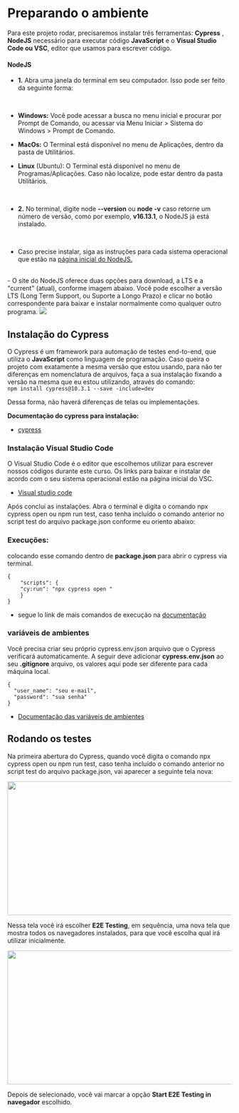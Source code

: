 # Preparando o ambiente

 Para este projeto rodar, precisaremos instalar três ferramentas: __Cypress__ , __NodeJS__ necessário para executar código __JavaScript__ e o __Visual Studio Code ou VSC__, editor que usamos para escrever código.
<br>

#### NodeJS

- **1.** Abra uma janela do terminal em seu computador. Isso pode ser feito da seguinte forma:
<br>

-  __Windows:__ Você pode acessar a busca no menu inicial e procurar por Prompt de Comando, ou acessar via Menu Iniciar > Sistema do Windows > Prompt de Comando.

- __MacOs:__ O Terminal está disponível no menu de Aplicações, dentro da pasta de Utilitários.

- __Linux__ (Ubuntu): O Terminal está disponível no menu de Programas/Aplicações. Caso não localize, pode estar dentro da pasta Utilitários.
<br>

- **2.** No terminal, digite node **--version** ou **node -v**  caso retorne um número de versão, como por exemplo, **v16.13.1**, o NodeJS já está instalado.
<br>

- Caso precise instalar, siga as instruções para cada sistema operacional que estão na <a href="https://nodejs.org/pt-br/">página inicial do NodeJS.</a></p>
<br> 
- O site do NodeJS oferece duas opções para download, a LTS e a "current" (atual), conforme imagem abaixo. Você pode escolher a versão LTS (Long Term Support, ou Suporte a Longo Prazo) e clicar no botão correspondente para baixar e instalar normalmente como qualquer outro programa.
<img src="https://user-images.githubusercontent.com/98066667/193942963-a61b7b8e-1734-40b1-ad6c-d89ecc2e3c34.png">
<br>

## Instalação do Cypress

O Cypress é um framework para automação de testes end-to-end, que utiliza o __JavaScript__ como linguagem de programação. Caso queira o  projeto com exatamente a mesma versão que estou usando, para não ter diferenças em nomenclatura de arquivos, faça a sua instalação fixando a versão na mesma que eu estou utilizando, através do comando:
<br>
````npm install cypress@10.3.1 --save -include=dev ````

Dessa forma, não haverá diferenças de telas ou implementações.

**Documentação do cypress para instalação:**
- [cypress](https://www.cypress.io/)

### Instalação Visual Studio Code

O Visual Studio Code é o editor que escolhemos utilizar para escrever nossos códigos durante este curso. Os links para baixar e instalar de acordo com o seu sistema operacional estão na página inicial do VSC.

- [Visual studio code](https://code.visualstudio.com/)

Após concluí as instalações. Abra o terminal e  digita o comando npx cypress open ou npm run test, caso tenha incluído o comando anterior no script test do arquivo package.json conforme eu oriento abaixo:



### Execuções:
colocando esse comando dentro de **package.json** para abrir o cypress via terminal.
```
{
    "scripts": {
    "cy:run": "npx cypress open "
    }
} 
```
- segue lo link de mais comandos de execução na [documentação](https://docs.cypress.io/guides/guides/command-line#How-to-run-commands) 

### variáveis de ambientes

Você precisa criar seu próprio cypress.env.json arquivo que o Cypress verificará automaticamente. A seguir deve adicionar **cypress.env.json** ao seu **.gitignore** arquivo, os valores aqui pode ser diferente para cada máquina local.

```
{
  "user_name": "seu e-mail",
  "password": "sua senha"
}
```
 

- [Documentação das variáveis de ambientes](https://docs.cypress.io/guides/references/configuration#Configuration-File)

## Rodando os testes

Na primeira abertura do Cypress, quando você digita o comando npx cypress open ou npm run test, caso tenha incluído o comando anterior no script test do arquivo package.json, vai aparecer a seguinte tela nova:

<img src="https://cdn1.gnarususercontent.com.br/1/40407/642de4e3-8e2c-4707-b480-d5692263c27e.png" style="width:900px;height:300px" >

Nessa tela você irá escolher **E2E Testing**, em sequência, uma nova tela que mostra todos os navegadores instalados, para que você escolha qual irá utilizar inicialmente.

<img src="https://cdn1.gnarususercontent.com.br/1/40407/ed906de9-810e-4e0c-8eda-5ee91b4a806f.png" style="width:900px;height:300px" >

Depois de selecionado, você vai marcar a opção **Start E2E Testing in navegador** escolhido.


























